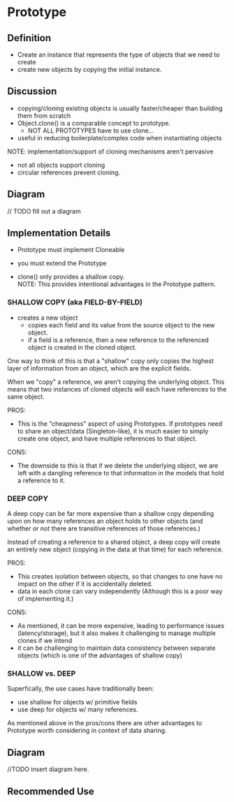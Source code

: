 # Prototype

## Definition 
- Create an instance that represents the type of objects that we need to create
- create new objects by copying the initial instance. 

## Discussion
- copying/cloning existing objects is usually faster/cheaper than building
them from scratch
- Object.clone() is a comparable concept to prototype. 
    - NOT ALL PROTOTYPES have to use clone...
- useful in reducing boilerplate/complex code when instantiating objects

NOTE: implementation/support of cloning mechanisms aren't pervasive
- not all objects support cloning
- circular references prevent cloning.
 
## Diagram
// TODO fill out a diagram

## Implementation Details
- Prototype must implement Cloneable
- you must extend the Prototype 

- clone() only provides a shallow copy. <br>
NOTE: This provides intentional advantages in the Prototype pattern.

### SHALLOW COPY (aka FIELD-BY-FIELD)
- creates a new object
    - copies each field and its value from the source object to the new object. 
    - if a field is a reference, then a new reference to the referenced
    object is created in the cloned object.
    
One way to think of this is that a "shallow" copy only copies the highest
layer of information from an object, which are the explicit fields. 

When we "copy" a reference, we aren't copying the underlying object. This
means that two instances of cloned objects will each have references to
the same object. 

PROS: <br>
- This is the "cheapness" aspect of using Prototypes. If prototypes need
to share an object/data (Singleton-like), it is much easier to simply 
create one object, and have multiple references to that object. 

CONS: <br>
- The downside to this is that if we delete the underlying object, we are
left with a dangling reference to that information in the models that hold
a reference to it. 

### DEEP COPY 
A deep copy can be far more expensive than a shallow copy depending upon on
how many references an object holds to other objects (and whether or
not there are transitive references of those references.)

Instead of creating a reference to a shared object, a deep copy will create
an entirely new object (copying in the data at that time) for each 
reference. 

PROS: <br>
- This creates isolation between objects, so that changes to one have no
impact on the other if it is accidentally deleted. 
- data in each clone can vary independently (Although this is a poor
way of implementing it.)

CONS: <br>
- As mentioned, it can be more expensive, leading to performance issues
(latency/storage), but it also makes it challenging to manage 
multiple clones if we intend
- it can be challenging to maintain data consistency between separate 
objects (which is one of the advantages of shallow copy) 

### SHALLOW vs. DEEP
Superfically, the use cases have traditionally been:
- use shallow for objects w/ primitive fields
- use deep for objects w/ many references. 

As mentioned above in the pros/cons there are other advantages to 
Prototype worth considering in context of data sharing.

## Diagram
//TODO insert diagram here.

## Recommended Use
